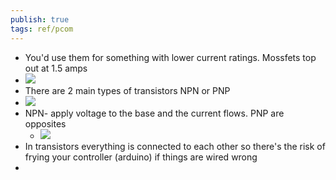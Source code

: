 ```yaml
---
publish: true
tags: ref/pcom
---
```

- You'd use them for something with lower current ratings. Mossfets top out at 1.5 amps
- ![](https://firebasestorage.googleapis.com/v0/b/firescript-577a2.appspot.com/o/imgs%2Fapp%2Fthemindseye%2Fls74QHdbRu.png?alt=media&token=3c7e2160-fa0f-483d-ba63-8a4bb9906af1)
- There are 2 main types of transistors NPN or PNP
- ![](https://firebasestorage.googleapis.com/v0/b/firescript-577a2.appspot.com/o/imgs%2Fapp%2Fthemindseye%2FA3kly3pBmT.png?alt=media&token=ce92b0e5-dce7-439a-aa72-023e98059b07)
- NPN- apply voltage to the base and the current flows. PNP are opposites
	- ![](https://firebasestorage.googleapis.com/v0/b/firescript-577a2.appspot.com/o/imgs%2Fapp%2Fthemindseye%2FdNmDHLoOXu.png?alt=media&token=33993e54-8c41-45de-8de8-2c0a52685f78)
- In transistors everything is connected to each other so there's the risk of frying your controller (arduino) if things are wired wrong
-
